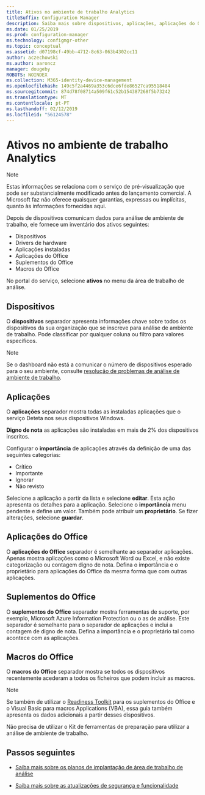 ```yaml
---
title: Ativos no ambiente de trabalho Analytics
titleSuffix: Configuration Manager
description: Saiba mais sobre dispositivos, aplicações, aplicações do Office, os suplementos do Office e macros do Office no Analytics de ambiente de trabalho.
ms.date: 01/25/2019
ms.prod: configuration-manager
ms.technology: configmgr-other
ms.topic: conceptual
ms.assetid: d07198cf-49bb-4712-8c63-063b4302cc11
author: aczechowski
ms.author: aaroncz
manager: dougeby
ROBOTS: NOINDEX
ms.collection: M365-identity-device-management
ms.openlocfilehash: 149c5f2a4469a353c6dce6fde86527ca95518484
ms.sourcegitcommit: 874d78f08714a509f61c52b154387268f5b73242
ms.translationtype: MT
ms.contentlocale: pt-PT
ms.lasthandoff: 02/12/2019
ms.locfileid: "56124578"
---
```

# <a name="assets-in-desktop-analytics"></a>Ativos no ambiente de trabalho Analytics 

> [!Note]  
> Estas informações se relaciona com o serviço de pré-visualização que pode ser substancialmente modificado antes do lançamento comercial. A Microsoft faz não oferece quaisquer garantias, expressas ou implícitas, quanto às informações fornecidas aqui.  

Depois de dispositivos comunicam dados para análise de ambiente de trabalho, ele fornece um inventário dos ativos seguintes:
- Dispositivos  
- Drivers de hardware  
- Aplicações instaladas  
- Aplicações do Office  
- Suplementos do Office  
- Macros do Office  

No portal do serviço, selecione **ativos** no menu da área de trabalho de análise.


## <a name="devices"></a>Dispositivos

O **dispositivos** separador apresenta informações chave sobre todos os dispositivos da sua organização que se inscreve para análise de ambiente de trabalho. Pode classificar por qualquer coluna ou filtro para valores específicos.

> [!NOTE]  
> Se o dashboard não está a comunicar o número de dispositivos esperado para o seu ambiente, consulte [resolução de problemas de análise de ambiente de trabalho](/sccm/desktop-analytics/troubleshooting).  



## <a name="apps"></a>Aplicações

O **aplicações** separador mostra todas as instaladas aplicações que o serviço Deteta nos seus dispositivos Windows.

**Digno de nota** as aplicações são instaladas em mais de 2% dos dispositivos inscritos. <!--You can change the threshold of "noteworthy" by {doing something}.--> 

Configurar o **importância** de aplicações através da definição de uma das seguintes categorias:

- Crítico
- Importante
- Ignorar
- Não revisto

Selecione a aplicação a partir da lista e selecione **editar**. Esta ação apresenta os detalhes para a aplicação. Selecione o **importância** menu pendente e define um valor. Também pode atribuir um **proprietário**. Se fizer alterações, selecione **guardar**. 


## <a name="office-apps"></a>Aplicações do Office

O **aplicações do Office** separador é semelhante ao separador aplicações. Apenas mostra aplicações como o Microsoft Word ou Excel, e não existe categorização ou contagem digno de nota. Defina o importância e o proprietário para aplicações do Office da mesma forma que com outras aplicações.


## <a name="office-add-ins"></a>Suplementos do Office

O **suplementos do Office** separador mostra ferramentas de suporte, por exemplo, Microsoft Azure Information Protection ou o as de análise. Este separador é semelhante para o separador de aplicações e inclui a contagem de digno de nota. Defina a importância e o proprietário tal como acontece com as aplicações. 


## <a name="office-macros"></a>Macros do Office

O **macros do Office** separador mostra se todos os dispositivos recentemente acederam a todos os ficheiros que podem incluir as macros. 

<!-- (For a detailed list of these file types, see [File formats supported in the 2007 Office system (corrected)](https://blogs.technet.microsoft.com/office_resource_kit/2009/04/04/file-formats-supported-in-the-2007-office-system-corrected/) at the Office IT Pro blog.)
 -->

> [!NOTE]  
> Se também de utilizar o [Readiness Toolkit](https://aka.ms/readinesstoolkit) para os suplementos do Office e o Visual Basic para macros Applications (VBA), essa guia também apresenta os dados adicionais a partir desses dispositivos. 
> 
> Não precisa de utilizar o Kit de ferramentas de preparação para utilizar a análise de ambiente de trabalho.  



## <a name="next-steps"></a>Passos seguintes

- [Saiba mais sobre os planos de implantação de área de trabalho de análise](/sccm/desktop-analytics/about-deployment-plans)  

- [Saiba mais sobre as atualizações de segurança e funcionalidade](/sccm/desktop-analytics/about-updates)  

